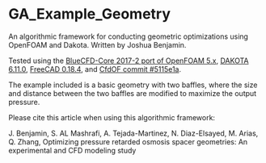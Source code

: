 # GA_Example_Geometry

An algorithmic framework for conducting geometric optimizations using OpenFOAM and Dakota. 
Written by Joshua Benjamin.

Tested using the [BlueCFD-Core 2017-2 port of OpenFOAM 5.x](https://bluecfd.github.io/Core/Downloads/), [DAKOTA 6.11.0](https://dakota.sandia.gov/download.html), [FreeCAD 0.18.4](https://github.com/FreeCAD/FreeCAD/releases/tag/0.18.4), and [CfdOF commit #5115e1a](https://github.com/jaheyns/CfdOF/tree/5115e1aed6457c7153d18ca4f43cce27879dbba6). 

The example included is a basic geometry with two baffles, where the size and distance between the two baffles are modified to maximize the output pressure.

Please cite this article when using this algorithmic framework:

J. Benjamin, S. AL Mashrafi, A. Tejada-Martinez, N. Diaz-Elsayed, M. Arias, Q. Zhang, Optimizing pressure retarded osmosis spacer geometries: An experimental and CFD modeling study

